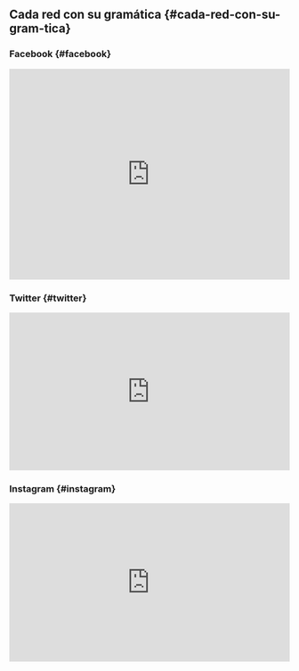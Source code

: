## Cada red con su gramática {#cada-red-con-su-gram-tica}

### Facebook {#facebook}

<div style="width: 100%;"><div style="position: relative; padding-bottom: 75.00%; padding-top: 0; height: 0;"><iframe frameborder="0" width="1024px" height="768px" style="position: absolute; top: 0; left: 0; width: 100%; height: 100%;" src="https://view.genial.ly/5e2fdfa535ef460490cc0113" type="text/html" allowscriptaccess="always" allowfullscreen="true" scrolling="yes" allownetworking="all"></iframe> </div> </div>

### Twitter {#twitter}

<div style="width: 100%;"><div style="position: relative; padding-bottom: 56.17%; padding-top: 0; height: 0;"><iframe frameborder="0" width="1200px" height="674px" style="position: absolute; top: 0; left: 0; width: 100%; height: 100%;" src="https://view.genial.ly/5e3011de35ef460490ce1456" type="text/html" allowscriptaccess="always" allowfullscreen="true" scrolling="yes" allownetworking="all"></iframe> </div> </div>

### Instagram {#instagram}

<div style="width: 100%;"><div style="position: relative; padding-bottom: 56.25%; padding-top: 0; height: 0;"><iframe frameborder="0" width="1200px" height="675px" style="position: absolute; top: 0; left: 0; width: 100%; height: 100%;" src="https://view.genial.ly/5e3198bdea50d01562875627" type="text/html" allowscriptaccess="always" allowfullscreen="true" scrolling="yes" allownetworking="all"></iframe> </div> </div>
